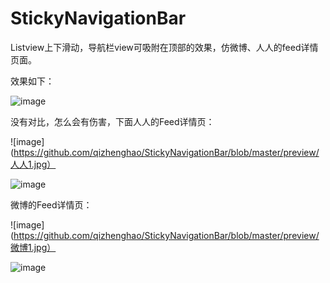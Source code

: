 # StickyNavigationBar
Listview上下滑动，导航栏view可吸附在顶部的效果，仿微博、人人的feed详情页面。

效果如下：

![image](https://github.com/qizhenghao/StickyNavigationBar/blob/master/preview/sticky_navigation_bar.gif)

没有对比，怎么会有伤害，下面人人的Feed详情页：

![image](https://github.com/qizhenghao/StickyNavigationBar/blob/master/preview/人人1.jpg）

![image](https://github.com/qizhenghao/StickyNavigationBar/blob/master/preview/人人2.jpg)


微博的Feed详情页：

![image](https://github.com/qizhenghao/StickyNavigationBar/blob/master/preview/微博1.jpg）

![image](https://github.com/qizhenghao/StickyNavigationBar/blob/master/preview/微博2.jpg)
